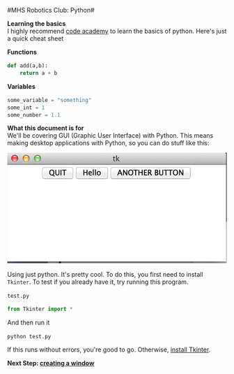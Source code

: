 #MHS Robotics Club: Python#

**Learning the basics**<br/>
I highly recommend [code academy](http://www.codecademy.com/en/tracks/python) to learn the basics of python. Here's just a quick cheat sheet

**Functions**<br/>
```python
def add(a,b):
    return a + b
```

**Variables**<br/>
```python
some_variable = "something"
some_int = 1
some_number = 1.1
```

**What this document is for**<br/>
We'll be covering GUI (Graphic User Interface) with Python. This means making desktop applications with Python, so you can do stuff like this:

<img src="basics_1.png">

Using just python. It's pretty cool. To do this, you first need to install `Tkinter`. To test if you already  have it, try running this program.

`test.py`
```python
from Tkinter import *
```
 And then run it

`python test.py`

If this runs without errors, you're good to go. Otherwise, [install Tkinter](http://tkinter.unpythonic.net/wiki/How_to_install_Tkinter).

**Next Step: [creating a window](window.md)**

